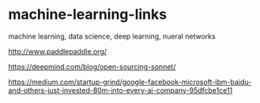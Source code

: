 # machine-learning-links
machine learning, data science, deep learning, nueral networks

http://www.paddlepaddle.org/

https://deepmind.com/blog/open-sourcing-sonnet/

https://medium.com/startup-grind/google-facebook-microsoft-ibm-baidu-and-others-just-invested-80m-into-every-ai-company-95dfcbe1ce11

